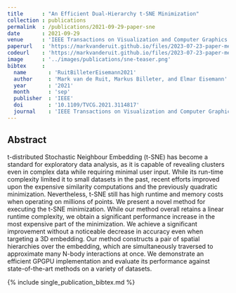 ```yaml
---
title      : "An Efficient Dual-Hierarchy t-SNE Minimization"
collection : publications
permalink  : /publications/2021-09-29-paper-sne
date       : 2021-09-29
venue      : 'IEEE Transactions on Visualization and Computer Graphics'
paperurl   : 'https://markvanderuit.github.io/files/2023-07-23-paper-metameric.pdf'
codeurl    : 'https://markvanderuit.github.io/files/2023-07-23-paper-metameric.zip'
image      : '../images/publications/sne-teaser.png'
bibtex     :
  name       : 'RuitBilleterEisemann2021'
  author     : 'Mark van de Ruit, Markus Billeter, and Elmar Eisemann'
  year       : '2021'
  month      : 'sep'
  publisher  : 'IEEE'
  doi        : '10.1109/TVCG.2021.3114817'
  journal    : 'IEEE Transactions on Visualization and Computer Graphics'
---
```


## Abstract

t-distributed Stochastic Neighbour Embedding (t-SNE) has become a standard for exploratory data analysis, as it is capable of revealing clusters even in complex data while requiring minimal user input. While its run-time complexity limited it to small datasets in the past, recent efforts improved upon the expensive similarity computations and the previously quadratic minimization. Nevertheless, t-SNE still has high runtime and memory costs when operating on millions of points. We present a novel method for executing the t-SNE minimization. While our method overall retains a linear runtime complexity, we obtain a significant performance increase in the most expensive part of the minimization. We achieve a significant improvement without a noticeable decrease in accuracy even when targeting a 3D embedding. Our method constructs a pair of spatial hierarchies over the embedding, which are simultaneously traversed to approximate many N-body interactions at once. We demonstrate an efficient GPGPU implementation and evaluate its performance against state-of-the-art methods on a variety of datasets.

{% include single_publication_bibtex.md %}
